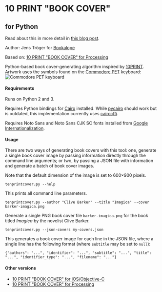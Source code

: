 # 10 PRINT "BOOK COVER"
## for Python

Read about this in more detail in [this blog post](http://www.nypl.org/blog/2014/09/03/generative-ebook-covers).

Author: Jens Tröger for [Bookalope](https://bookalope.net/)

Based on: [10 PRINT "BOOK COVER" for Processing]

Python-based book cover-generating algorithm inspired by [10PRINT](http://10print.org/). Artwork uses the symbols found on the [Commodore PET](https://en.wikipedia.org/wiki/Commodore_PET) keyboard: ![Commodore PET keyboard](https://upload.wikimedia.org/wikipedia/commons/d/db/PET_Keyboard.svg)

#### Requirements
Runs on Python 2 and 3.

Requires Python bindings for [Cairo](http://cairographics.org/) installed. While [pycairo](http://cairographics.org/pycairo/) should work but is outdated, this implementation currently uses [cairocffi](https://github.com/SimonSapin/cairocffi).

Requires Noto Sans and Noto Sans CJK SC fonts installed from [Google Internationalization](https://www.google.com/get/noto/).

#### Usage
There are two ways of generating book covers with this tool: one, generate a single book cover image by passing information directly through the command line arguments; or two, by passing a JSON file with information and generate a batch of book cover images.

Note that the default dimension of the image is set to 600×900 pixels.

    tenprintcover.py --help

This prints all command line parameters.

    tenprintcover.py --author "Clive Barker" --title "Imagica" --cover barker-imagica.png

Generate a single PNG book cover file `barker-imagica.png` for the book titled *Imagica* by the novelist Clive Barker.

    tenprintcover.py --json-covers my-covers.json

This generates a book cover image for each line in the JSON file, where a single line has the following format (where `subtitle` may be set to `null`):

    {"authors": "...", "identifier": "...", "subtitle": "...", "title": "...", "identifier_type": "...", "filename": "..."}

#### Other versions
- [10 PRINT "BOOK COVER" for iOS/Objective-C]
- [10 PRINT "BOOK COVER" for Processing]

[10 PRINT "BOOK COVER" for iOS/Objective-C]: https://github.com/mgiraldo/tenprintcover-ios
[10 PRINT "BOOK COVER" for Processing]: https://github.com/mgiraldo/tenprintcover-p5
